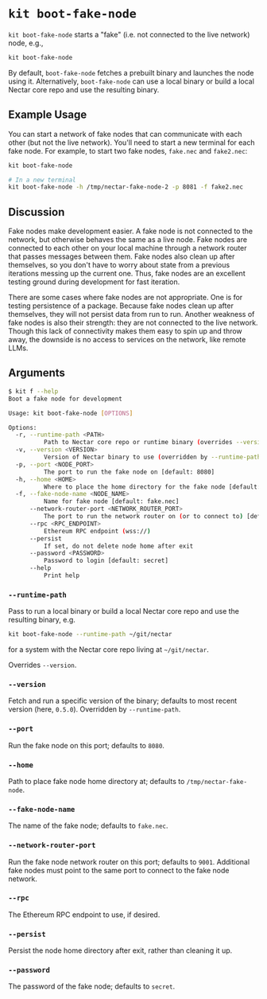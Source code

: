 # `kit boot-fake-node`

`kit boot-fake-node` starts a "fake" (i.e. not connected to the live network) node, e.g.,

```bash
kit boot-fake-node
```

By default, `boot-fake-node` fetches a prebuilt binary and launches the node using it.
Alternatively, `boot-fake-node` can use a local binary or build a local Nectar core repo and use the resulting binary.

## Example Usage

You can start a network of fake nodes that can communicate with each other (but not the live network).
You'll need to start a new terminal for each fake node.
For example, to start two fake nodes, `fake.nec` and `fake2.nec`:

```bash
kit boot-fake-node

# In a new terminal
kit boot-fake-node -h /tmp/nectar-fake-node-2 -p 8081 -f fake2.nec
```

## Discussion

Fake nodes make development easier.
A fake node is not connected to the network, but otherwise behaves the same as a live node.
Fake nodes are connected to each other on your local machine through a network router that passes messages between them.
Fake nodes also clean up after themselves, so you don't have to worry about state from a previous iterations messing up the current one.
Thus, fake nodes are an excellent testing ground during development for fast iteration.

There are some cases where fake nodes are not appropriate.
One is for testing persistence of a package.
Because fake nodes clean up after themselves, they will not persist data from run to run.
Another weakness of fake nodes is also their strength: they are not connected to the live network.
Though this lack of connectivity makes them easy to spin up and throw away, the downside is no access to services on the network, like remote LLMs.

## Arguments

```bash
$ kit f --help
Boot a fake node for development

Usage: kit boot-fake-node [OPTIONS]

Options:
  -r, --runtime-path <PATH>
          Path to Nectar core repo or runtime binary (overrides --version)
  -v, --version <VERSION>
          Version of Nectar binary to use (overridden by --runtime-path) [default: 0.4.0]
  -p, --port <NODE_PORT>
          The port to run the fake node on [default: 8080]
  -h, --home <HOME>
          Where to place the home directory for the fake node [default: /tmp/nectar-fake-node]
  -f, --fake-node-name <NODE_NAME>
          Name for fake node [default: fake.nec]
      --network-router-port <NETWORK_ROUTER_PORT>
          The port to run the network router on (or to connect to) [default: 9001]
      --rpc <RPC_ENDPOINT>
          Ethereum RPC endpoint (wss://)
      --persist
          If set, do not delete node home after exit
      --password <PASSWORD>
          Password to login [default: secret]
      --help
          Print help
```

### `--runtime-path`

Pass to run a local binary or build a local Nectar core repo and use the resulting binary, e.g.

```bash
kit boot-fake-node --runtime-path ~/git/nectar
```

for a system with the Nectar core repo living at `~/git/nectar`.

Overrides `--version`.

### `--version`

Fetch and run a specific version of the binary; defaults to most recent version (here, `0.5.0`).
Overridden by `--runtime-path`.

### `--port`

Run the fake node on this port; defaults to `8080`.

### `--home`

Path to place fake node home directory at; defaults to `/tmp/nectar-fake-node`.

### `--fake-node-name`

The name of the fake node; defaults to `fake.nec`.

### `--network-router-port`

Run the fake node network router on this port; defaults to `9001`.
Additional fake nodes must point to the same port to connect to the fake node network.

### `--rpc`

The Ethereum RPC endpoint to use, if desired.

### `--persist`

Persist the node home directory after exit, rather than cleaning it up.

### `--password`

The password of the fake node; defaults to `secret`.
